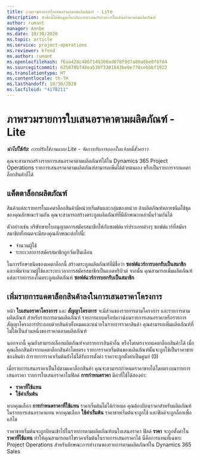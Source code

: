 ```yaml
---
title: ภาพรวมรายการใบเสนอราคาตามผลิตภัณฑ์ - Lite
description: หัวข้อนี้ให้ข้อมูลเกี่ยวกับการทำงานกับรายการใบเสนอราคาตามผลิตภัณฑ์
author: rumant
manager: Annbe
ms.date: 10/30/2020
ms.topic: article
ms.service: project-operations
ms.reviewer: kfend
ms.author: rumant
ms.openlocfilehash: f6aa428c486f149308ad078f9d7a80a0be0f0f04
ms.sourcegitcommit: 625878bf48ea530f3381843be0e778cebbbf1922
ms.translationtype: HT
ms.contentlocale: th-TH
ms.lasthandoff: 10/30/2020
ms.locfileid: "4178211"
---
```

# <a name="product-based-quote-lines-overview---lite"></a>ภาพรวมรายการใบเสนอราคาตามผลิตภัณฑ์ - Lite

_**นำไปใช้กับ:** การปรับใช้งานแบบ Lite - จัดการกับการออกใบแจ้งหนี้ชั่วคราว_

คุณจะสามารถสร้างรายการเสนอราคาตามผลิตภัณฑ์ได้ใน Dynamics 365 Project Operations รายการเสนอราคาตามผลิตภัณฑ์สามารถเพิ่มได้ด้วยตนเอง หรือเป็นรายการจากแคตาล็อกสินค้าก็ได้

## <a name="product-catalog"></a>แค็ตตาล็อกผลิตภัณฑ์

สินค้าแต่ละรายการในแคตาล็อกสินค้ามีหน่วยเริ่มต้นและกลุ่มของหน่วย ถ้าผลิตภัณฑ์หลายชนิดใช้ชุดของคุณลักษณะร่วมกัน คุณจะสามารถสร้างตระกูลผลิตภัณฑ์ที่มีลักษณะเหล่านั้นร่วมกันได้ 

ตัวอย่างเช่น บริษัทขายใบอนุญาตการสมัครสมาชิกให้กับซอฟต์แวร์ประเภทต่างๆ ซอฟต์แวร์ที่สมัครสมาชิกทั้งหมดจะมีสองคุณลักษณะต่อไปนี้:

- จำนวนผู้ใช้
- ระยะเวลาการสมัครสมาชิกถูกวัดเป็นเดือน

ในการรักษาขนิดของแคตาล็อกนี้ สร้างตระกูลผลิตภัณฑ์ที่มีชื่อว่า **ซอฟต์แวร์การบอกรับเป็นสมาชิก** และเพิ่มจำนวนผู้ใช้และระยะเวลาการสมัครสมาชิกเป็นแอตทริบิวต์ จากนั้น คุณสามารถเพิ่มผลิตภัณฑ์แต่ละรายการลงในตระกูลผลิตภัณฑ์ **ซอฟต์แวร์การบอกรับเป็นสมาชิก**

## <a name="add-product-catalog-items-to-a-project-quote"></a>เพิ่มรายการแคตาล็อกสินค้าลงในการเสนอราคาโครงการ

หน้า **ใบเสนอราคาโครงการ** และ **สัญญาโครงการ** จะมีส่วนของรายการตามโครงการ และรายการตามผลิตภัณฑ์ สำหรับรายการตามผลิตภัณฑ์ รายการแบบดร็อปดาวน์บนรายการเสนอราคาหรือรายการสัญญาโครงการประกอบด้วยสินค้าทั้งหมดและหน่วยในรายการราคาสินค้า คุณสามารถเพิ่มผลิตภัณฑ์ที่ไม่ได้เป็นส่วนหนึ่งของราคาตลาดผลิตภัณฑ์

นอกจากนี้ คุณยังสามารถเลือกผลิตภัณฑ์จากรายการสินค้าอื่น หรือโดยตรงจากแคตาล็อกสินค้าได้ เมื่อคุณเลือกสินค้าจากแคตาล็อกสินค้าโดยตรง รายการราคาเริ่มต้นของผลิตภัณฑ์นั้นจะถูกใช้เป็นราคาขายของสินค้า ถ้ารายการราคาเริ่มต้นยังไม่ได้รับการตั้งค่า ราคาจะถูกตั้งค่าเป็นศูนย์ (0)

เมื่อรายการเสนอราคาเป็นไปตามแคาล็อกสินค้า คุณจะสามารถกำหนดราคาขายได้โดยตรงบนรายการเสนอราคา รายการใบเสนอราคาในฟิลด์ **การกำหนดราคา** มีค่าที่ใช้ได้สองค่า:

- **ราคาที่ใช้แทน**
- **ใช้ค่าเริ่มต้น**

หากคุณเลือก **การกำหนดราคาที่ใช้แทน** ราคาเริ่มต้นไม่ได้กำหนด คุณต้องป้อนราคาสำหรับผลิตภัณฑ์ในรายการเสนอราคาแทน หากคุณเลือก **ใช้ค่าเริ่มต้น** ราคาขายเริ่มต้นจะถูกใช้ และฟิลด์จะถูกล็อกเพื่อแก้ไข

ราคาขายเริ่มต้นจะถูกป้อนเข้าไปในรายการตามผลิตภัณฑ์บนใบเสนอราคา ฟิลด์ **ราคา** จะถูกตั้งค่าใน **ราคาที่ใช้แทน** ทำให้คุณสามารถแก้ไขราคาเริ่มต้นในรายการเสนอราคาได้ นี่คือการแทนที่เฉพาะ Project Operations สำหรับลักษณะการทำงานของรายการตามผลิตภัณฑ์ใน Dynamics 365 Sales
